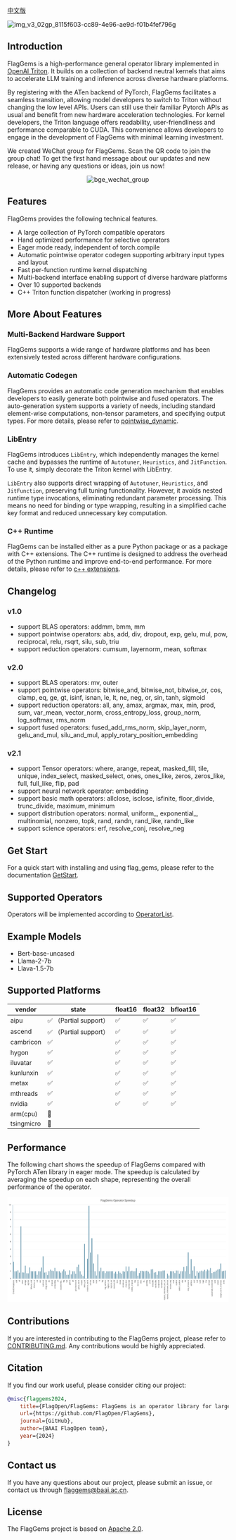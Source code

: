 [中文版](./README_cn.md)

![img_v3_02gp_8115f603-cc89-4e96-ae9d-f01b4fef796g](https://github.com/user-attachments/assets/97950fc6-62bb-4b6a-b8d5-5751c14492fa)

## Introduction

FlagGems is a high-performance general operator library implemented in [OpenAI Triton](https://github.com/openai/triton). It builds on a collection of backend neutral kernels that aims to accelerate LLM training and inference across diverse hardware platforms.

By registering with the ATen backend of PyTorch, FlagGems facilitates a seamless transition, allowing model developers to switch to Triton without changing the low level APIs. Users can still use their familiar Pytorch APIs as usual and benefit from new hardware acceleration technologies. For kernel developers, the Triton language offers readability, user-friendliness and performance comparable to CUDA. This convenience allows developers to engage in the development of FlagGems with minimal learning investment.

We created WeChat group for FlagGems. Scan the QR code to join the group chat! To get the first hand message about our updates and new release, or having any questions or ideas, join us now!

<p align="center">
 <img src="https://github.com/user-attachments/assets/69019a23-0550-44b1-ac42-e73f06cb55d6" alt="bge_wechat_group" class="center" width="200">
</p>

## Features

FlagGems provides the following technical features.
- A large collection of PyTorch compatible operators
- Hand optimized performance for selective operators
- Eager mode ready, independent of torch.compile
- Automatic pointwise operator codegen supporting arbitrary input types and layout
- Fast per-function runtime kernel dispatching
- Multi-backend interface enabling support of diverse hardware platforms
- Over 10 supported backends
- C++ Triton function dispatcher (working in progress)

## More About Features

### Multi-Backend Hardware Support

FlagGems supports a wide range of hardware platforms and has been extensively tested across different hardware configurations.

### Automatic Codegen

FlagGems provides an automatic code generation mechanism that enables developers to easily generate both pointwise and fused operators.
The auto-generation system supports a variety of needs, including standard element-wise computations, non-tensor parameters, and specifying output types.
For more details, please refer to [pointwise_dynamic](docs/dev-docs/pointwise_dynamic.md).

### LibEntry

FlagGems introduces `LibEntry`, which independently manages the kernel cache and bypasses the runtime of `Autotuner`, `Heuristics`, and `JitFunction`. To use it, simply decorate the Triton kernel with LibEntry.

`LibEntry` also supports direct wrapping of `Autotuner`, `Heuristics`, and `JitFunction`, preserving full tuning functionality. However, it avoids nested runtime type invocations, eliminating redundant parameter processing. This means no need for binding or type wrapping, resulting in a simplified cache key format and reduced unnecessary key computation.

### C++ Runtime

FlagGems can be installed either as a pure Python package or as a package with C++ extensions. The C++ runtime is designed to address the overhead of the Python runtime and improve end-to-end performance.
For more details, please refer to [c++ extensions](docs/usr-docs/build_flaggems_with_c_extensions.md).

## Changelog

### v1.0

- support BLAS operators: addmm, bmm, mm
- support pointwise operators: abs, add, div, dropout, exp, gelu, mul, pow, reciprocal, relu, rsqrt, silu, sub, triu
- support reduction operators: cumsum, layernorm, mean, softmax

### v2.0

- support BLAS operators: mv, outer
- support pointwise operators: bitwise_and, bitwise_not, bitwise_or, cos, clamp, eq, ge, gt, isinf, isnan, le, lt, ne, neg, or, sin, tanh, sigmoid
- support reduction operators: all, any, amax, argmax, max, min, prod, sum, var_mean, vector_norm, cross_entropy_loss, group_norm, log_softmax, rms_norm
- support fused operators: fused_add_rms_norm, skip_layer_norm, gelu_and_mul, silu_and_mul, apply_rotary_position_embedding

### v2.1

- support Tensor operators: where, arange, repeat, masked_fill, tile, unique, index_select, masked_select, ones, ones_like, zeros, zeros_like, full, full_like, flip, pad
- support neural network operator: embedding
- support basic math operators: allclose, isclose, isfinite, floor_divide, trunc_divide, maximum, minimum
- support distribution operators: normal, uniform\_, exponential\_, multinomial, nonzero, topk, rand, randn, rand_like, randn_like
- support science operators: erf, resolve_conj, resolve_neg

## Get Start

For a quick start with installing and using flag_gems, please refer to the documentation [GetStart](docs/usr-docs/get_start_with_flaggems.md).

## Supported Operators

Operators will be implemented according to [OperatorList](docs/dev-docs/operator_list.md).

## Example Models

- Bert-base-uncased
- Llama-2-7b
- Llava-1.5-7b


## Supported Platforms

| vendor      | state | float16 | float32 | bfloat16 |
| ----------- | ----------- |-----------|-----------|-----------|
| aipu        | ✅  （Partial support）     |✅       |✅       |✅       |
| ascend      | ✅    （Partial support）    |✅       |✅       |✅       |
| cambricon   | ✅        |✅       |✅       |✅       |
| hygon   | ✅        |✅       |✅       |✅       |
| iluvatar   | ✅        |✅       |✅       |✅       |
| kunlunxin   | ✅        |✅       |✅       |✅       |
| metax   | ✅        |✅       |✅       |✅       |
| mthreads   | ✅       |✅       |✅       |✅       |
| nvidia   | ✅        |✅       |✅       |✅       |
| arm(cpu)   | 🚧      |       |      |      |
| tsingmicro   | 🚧        |       |      |     |

## Performance

The following chart shows the speedup of FlagGems compared with PyTorch ATen library in eager mode. The speedup is calculated by averaging the speedup on each shape, representing the overall performance of the operator.

![Operator Speedup](./docs/assets/speedup-20250423.png)

## Contributions

If you are interested in contributing to the FlagGems project, please refer to [CONTRIBUTING.md](./CONTRIBUTING.md). Any contributions would be highly appreciated.

## Citation

If you find our work useful, please consider citing our project:

```bibtex
@misc{flaggems2024,
    title={FlagOpen/FlagGems: FlagGems is an operator library for large language models implemented in the Triton language.},
    url={https://github.com/FlagOpen/FlagGems},
    journal={GitHub},
    author={BAAI FlagOpen team},
    year={2024}
}
```

## Contact us

If you have any questions about our project, please submit an issue, or contact us through <a href="mailto:flaggems@baai.ac.cn">flaggems@baai.ac.cn</a>.

## License

The FlagGems project is based on [Apache 2.0](./LICENSE).
